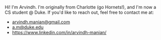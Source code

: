 Hi! I'm Arvindh. I'm originally from Charlotte (go Hornets!), and I'm now a CS student @ Duke. If you'd like to reach out, feel free to contact me at:
- [arvindh.manian@gmail.com](mailto:arvindh.manian@gmail.com)
- [a.m@duke.edu](mailto:a.m@duke.edu)
- https://www.linkedin.com/in/arvindh-manian/
